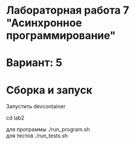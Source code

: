 # Лабораторная работа 7 "Асинхронное программирование"

# Вариант: 5

# Сборка и запуск

Запустить devcontainer

cd lab2

для программы ./run_program.sh  
для тестов ./run_tests.sh








